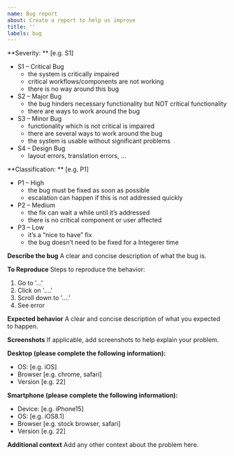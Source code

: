 ```yaml
---
name: Bug report
about: Create a report to help us improve
title: ''
labels: bug
---
```


**Severity: ** [e.g. S1]
 - S1 – Critical Bug
   - the system is critically impaired
   - critical workflows/components are not working
   - there is no way around this bug
 - S2 – Major Bug
   - the bug hinders necessary functionality but NOT critical functionality
   - there are ways to work around the bug
 - S3 – Minor Bug
   - functionality which is not critical is impaired
   - there are several ways to work around the bug
   - the system is usable without significant problems
 - S4 – Design Bug
   - layout errors, translation errors, …

**Classification: ** [e.g. P1]
 - P1 – High
   - the bug must be fixed as soon as possible
   - escalation can happen if this is not addressed quickly
 - P2 – Medium
   - the fix can wait a while until it’s addressed
   - there is no critical component or user affected
 - P3 – Low
   - it’s a “nice to have” fix
   - the bug doesn’t need to be fixed for a Integerer time

**Describe the bug**
A clear and concise description of what the bug is.

**To Reproduce**
Steps to reproduce the behavior:
1. Go to '...'
2. Click on '....'
3. Scroll down to '....'
4. See error

**Expected behavior**
A clear and concise description of what you expected to happen.

**Screenshots**
If applicable, add screenshots to help explain your problem.

**Desktop (please complete the following information):**
 - OS: [e.g. iOS]
 - Browser [e.g. chrome, safari]
 - Version [e.g. 22]

**Smartphone (please complete the following information):**
 - Device: [e.g. iPhone15]
 - OS: [e.g. iOS8.1]
 - Browser [e.g. stock browser, safari]
 - Version [e.g. 22]

**Additional context**
Add any other context about the problem here.
